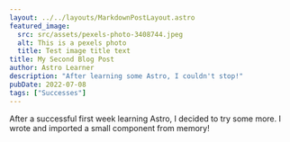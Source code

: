 ```yaml
---
layout: ../../layouts/MarkdownPostLayout.astro
featured_image:
  src: src/assets/pexels-photo-3408744.jpeg
  alt: This is a pexels photo
  title: Test image title text
title: My Second Blog Post
author: Astro Learner
description: "After learning some Astro, I couldn't stop!"
pubDate: 2022-07-08
tags: ["Successes"]
---
```

After a successful first week learning Astro, I decided to try some more. I wrote and imported a small component from memory!